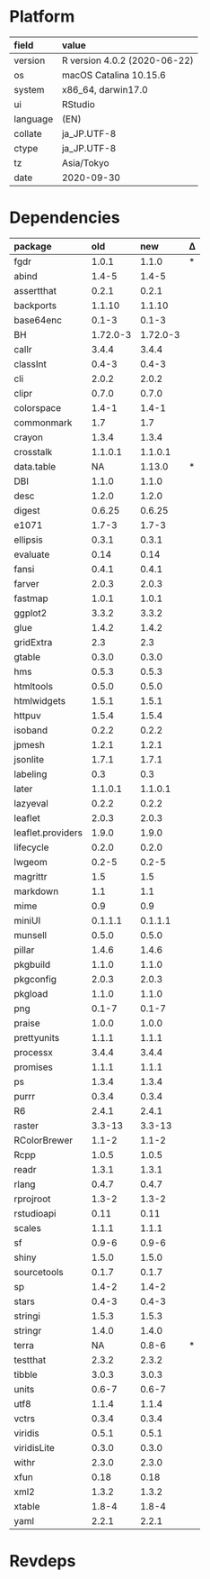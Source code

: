 # Platform

|field    |value                        |
|:--------|:----------------------------|
|version  |R version 4.0.2 (2020-06-22) |
|os       |macOS Catalina 10.15.6       |
|system   |x86_64, darwin17.0           |
|ui       |RStudio                      |
|language |(EN)                         |
|collate  |ja_JP.UTF-8                  |
|ctype    |ja_JP.UTF-8                  |
|tz       |Asia/Tokyo                   |
|date     |2020-09-30                   |

# Dependencies

|package           |old      |new      |Δ |
|:-----------------|:--------|:--------|:--|
|fgdr              |1.0.1    |1.1.0    |*  |
|abind             |1.4-5    |1.4-5    |   |
|assertthat        |0.2.1    |0.2.1    |   |
|backports         |1.1.10   |1.1.10   |   |
|base64enc         |0.1-3    |0.1-3    |   |
|BH                |1.72.0-3 |1.72.0-3 |   |
|callr             |3.4.4    |3.4.4    |   |
|classInt          |0.4-3    |0.4-3    |   |
|cli               |2.0.2    |2.0.2    |   |
|clipr             |0.7.0    |0.7.0    |   |
|colorspace        |1.4-1    |1.4-1    |   |
|commonmark        |1.7      |1.7      |   |
|crayon            |1.3.4    |1.3.4    |   |
|crosstalk         |1.1.0.1  |1.1.0.1  |   |
|data.table        |NA       |1.13.0   |*  |
|DBI               |1.1.0    |1.1.0    |   |
|desc              |1.2.0    |1.2.0    |   |
|digest            |0.6.25   |0.6.25   |   |
|e1071             |1.7-3    |1.7-3    |   |
|ellipsis          |0.3.1    |0.3.1    |   |
|evaluate          |0.14     |0.14     |   |
|fansi             |0.4.1    |0.4.1    |   |
|farver            |2.0.3    |2.0.3    |   |
|fastmap           |1.0.1    |1.0.1    |   |
|ggplot2           |3.3.2    |3.3.2    |   |
|glue              |1.4.2    |1.4.2    |   |
|gridExtra         |2.3      |2.3      |   |
|gtable            |0.3.0    |0.3.0    |   |
|hms               |0.5.3    |0.5.3    |   |
|htmltools         |0.5.0    |0.5.0    |   |
|htmlwidgets       |1.5.1    |1.5.1    |   |
|httpuv            |1.5.4    |1.5.4    |   |
|isoband           |0.2.2    |0.2.2    |   |
|jpmesh            |1.2.1    |1.2.1    |   |
|jsonlite          |1.7.1    |1.7.1    |   |
|labeling          |0.3      |0.3      |   |
|later             |1.1.0.1  |1.1.0.1  |   |
|lazyeval          |0.2.2    |0.2.2    |   |
|leaflet           |2.0.3    |2.0.3    |   |
|leaflet.providers |1.9.0    |1.9.0    |   |
|lifecycle         |0.2.0    |0.2.0    |   |
|lwgeom            |0.2-5    |0.2-5    |   |
|magrittr          |1.5      |1.5      |   |
|markdown          |1.1      |1.1      |   |
|mime              |0.9      |0.9      |   |
|miniUI            |0.1.1.1  |0.1.1.1  |   |
|munsell           |0.5.0    |0.5.0    |   |
|pillar            |1.4.6    |1.4.6    |   |
|pkgbuild          |1.1.0    |1.1.0    |   |
|pkgconfig         |2.0.3    |2.0.3    |   |
|pkgload           |1.1.0    |1.1.0    |   |
|png               |0.1-7    |0.1-7    |   |
|praise            |1.0.0    |1.0.0    |   |
|prettyunits       |1.1.1    |1.1.1    |   |
|processx          |3.4.4    |3.4.4    |   |
|promises          |1.1.1    |1.1.1    |   |
|ps                |1.3.4    |1.3.4    |   |
|purrr             |0.3.4    |0.3.4    |   |
|R6                |2.4.1    |2.4.1    |   |
|raster            |3.3-13   |3.3-13   |   |
|RColorBrewer      |1.1-2    |1.1-2    |   |
|Rcpp              |1.0.5    |1.0.5    |   |
|readr             |1.3.1    |1.3.1    |   |
|rlang             |0.4.7    |0.4.7    |   |
|rprojroot         |1.3-2    |1.3-2    |   |
|rstudioapi        |0.11     |0.11     |   |
|scales            |1.1.1    |1.1.1    |   |
|sf                |0.9-6    |0.9-6    |   |
|shiny             |1.5.0    |1.5.0    |   |
|sourcetools       |0.1.7    |0.1.7    |   |
|sp                |1.4-2    |1.4-2    |   |
|stars             |0.4-3    |0.4-3    |   |
|stringi           |1.5.3    |1.5.3    |   |
|stringr           |1.4.0    |1.4.0    |   |
|terra             |NA       |0.8-6    |*  |
|testthat          |2.3.2    |2.3.2    |   |
|tibble            |3.0.3    |3.0.3    |   |
|units             |0.6-7    |0.6-7    |   |
|utf8              |1.1.4    |1.1.4    |   |
|vctrs             |0.3.4    |0.3.4    |   |
|viridis           |0.5.1    |0.5.1    |   |
|viridisLite       |0.3.0    |0.3.0    |   |
|withr             |2.3.0    |2.3.0    |   |
|xfun              |0.18     |0.18     |   |
|xml2              |1.3.2    |1.3.2    |   |
|xtable            |1.8-4    |1.8-4    |   |
|yaml              |2.2.1    |2.2.1    |   |

# Revdeps

